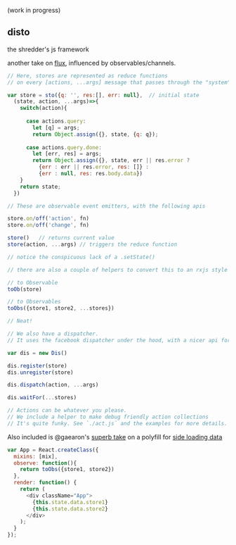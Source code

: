 (work in progress)

disto 
---
the shredder's js framework

another take on [flux](http://facebook.github.io/flux), influenced by observables/channels.

```js
// Here, stores are represented as reduce functions 
// on every [actions, ...args] message that passes through the "system".

var store = sto({q: '', res:[], err: null},  // initial state
  (state, action, ...args)=>{
    switch(action){
      
      case actions.query: 
        let [q] = args;
        return Object.assign({}, state, {q: q});
      
      case actions.query.done:
        let [err, res] = args;
        return Object.assign({}, state, err || res.error ? 
          {err : err || res.error, res: []} : 
          {err : null, res: res.body.data})
    }
    return state;
  })

// These are observable event emitters, with the following apis

store.on/off('action', fn)  
store.on/off('change', fn)  

store()   // returns current value
store(action, ...args) // triggers the reduce function

// notice the conspicuous lack of a .setState()

// there are also a couple of helpers to convert this to an rxjs style observable

// to Observable
toOb(store)  

// to Observables
toObs({store1, store2, ...stores})  

// Neat!

// We also have a dispatcher. 
// It uses the facebook dispatcher under the hood, with a nicer api for these stores.

var dis = new Dis()

dis.register(store)
dis.unregister(store)

dis.dispatch(action, ...args)

dis.waitFor(...stores)

// Actions can be whatever you please. 
// We include a helper to make debug friendly action collections
// It's quite funky. See `./act.js` and the examples for more details. 

```

Also included is @gaearon's [superb take](https://gist.github.com/gaearon/7d94c9f38fdd34a6e690) on a polyfill for [side loading data](https://github.com/facebook/react/issues/3398)
```js
var App = React.createClass({
  mixins: [mix],
  observe: function(){
    return toObs({store1, store2})
  },
  render: function() {
    return (
      <div className="App">
        {this.state.data.store1}
        {this.state.data.store2}
      </div>
    );
  }
});
```

